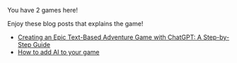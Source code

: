 You have 2 games here!

Enjoy these blog posts that explains the game!

* [Creating an Epic Text-Based Adventure Game with ChatGPT: A Step-by-Step Guide](https://liewsanmin.github.io/chatgpt-game/)
* [How to add AI to your game](https://liewsanmin.github.io/how-to-add-AI-to-your-game/)